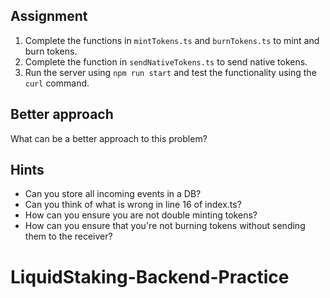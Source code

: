 ## Assignment
1. Complete the functions in `mintTokens.ts` and `burnTokens.ts` to mint and burn tokens.
2. Complete the function in `sendNativeTokens.ts` to send native tokens.
3. Run the server using `npm run start` and test the functionality using the `curl` command.

## Better approach
What can be a better approach to this problem?

## Hints
 - Can you store all incoming events in a DB?
 - Can you think of what is wrong in line 16 of index.ts?
 - How can you ensure you are not double minting tokens?
 - How can you ensure that you're not burning tokens without sending them to the receiver?
# LiquidStaking-Backend-Practice
